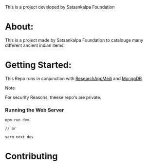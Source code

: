This is a project developed by Satsankalpa Foundation
# About:
This is a project made by Satsankalpa Foundation to catalouge many different ancient indian items.
# Getting Started:
This Repo runs in conjunction with [ResearchAppMeili]() and [MongoDB]()
> [!NOTE]
> For security Reasons, theese repo's are private.
### Running the Web Server
```
npm run dev

// or

yarn next dev
```

# Contributing
